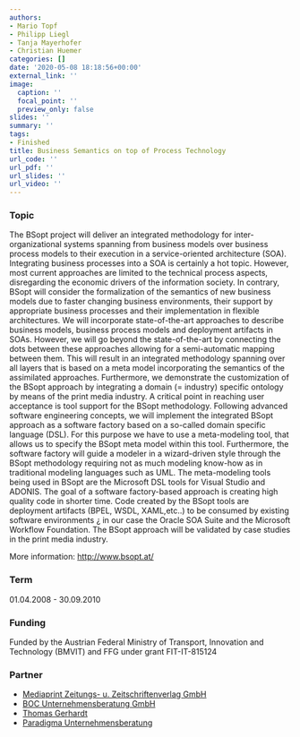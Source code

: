 ```yaml
---
authors:
- Mario Topf
- Philipp Liegl
- Tanja Mayerhofer
- Christian Huemer
categories: []
date: '2020-05-08 18:18:56+00:00'
external_link: ''
image:
  caption: ''
  focal_point: ''
  preview_only: false
slides: ''
summary: ''
tags:
- Finished
title: Business Semantics on top of Process Technology
url_code: ''
url_pdf: ''
url_slides: ''
url_video: ''
---
```


### Topic

The BSopt project will deliver an integrated methodology for inter-organizational systems spanning from business models over business process models to their execution in a service-oriented architecture (SOA). Integrating business processes into a SOA is certainly a hot topic. However, most current approaches are limited to the technical process aspects, disregarding the economic drivers of the information society. In contrary, BSopt will consider the formalization of the semantics of new business models due to faster changing business environments, their support by appropriate business processes and their implementation in flexible architectures. We will incorporate state-of-the-art approaches to describe business models, business process models and deployment artifacts in SOAs. However, we will go beyond the state-of-the-art by connecting the dots between these approaches allowing for a semi-automatic mapping between them. This will result in an integrated methodology spanning over all layers that is based on a meta model incorporating the semantics of the assimilated approaches. Furthermore, we demonstrate the customization of the BSopt approach by integrating a domain (= industry) specific ontology by means of the print media industry. A critical point in reaching user acceptance is tool support for the BSopt methodology. Following advanced software engineering concepts, we will implement the integrated BSopt approach as a software factory based on a so-called domain specific language (DSL). For this purpose we have to use a meta-modeling tool, that allows us to specify the BSopt meta model within this tool. Furthermore, the software factory will guide a modeler in a wizard-driven style through the BSopt methodology requiring not as much modeling know-how as in traditional modeling languages such as UML. The meta-modeling tools being used in BSopt are the Microsoft DSL tools for Visual Studio and ADONIS. The goal of a software factory-based approach is creating high quality code in shorter time. Code created by the BSopt tools are deployment artifacts (BPEL, WSDL, XAML,etc..) to be consumed by existing software environments ¿ in our case the Oracle SOA Suite and the Microsoft Workflow Foundation. The BSopt approach will be validated by case studies in the print media industry.

More information: <http://www.bsopt.at/>

### Term

01.04.2008 - 30.09.2010

### Funding

Funded by the Austrian Federal Ministry of Transport, Innovation and Technology (BMVIT) and FFG under grant FIT-IT-815124

### Partner

<ul class="partnerList"><li><a href="http://www.mediaprint.at/">Mediaprint Zeitungs- u. Zeitschriftenverlag GmbH</a></li><li><a href="http://www.big.tuwien.ac.at/projects/8">BOC Unternehmensberatung GmbH</a></li><li><a href="http://www.big.tuwien.ac.at/projects/8">Thomas Gerhardt</a></li><li><a href="http://www.paradigma.net/">Paradigma Unternehmensberatung</a></li></ul>